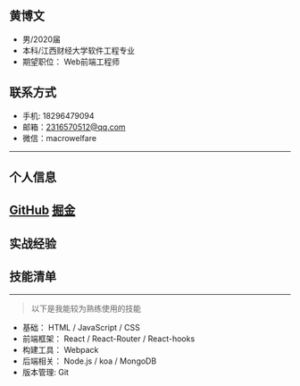 


## 黄博文

- 男/2020届
- 本科/江西财经大学软件工程专业
- 期望职位： Web前端工程师

## 联系方式
- 手机: 18296479094
- 邮箱：[2316570512@qq.com](2316570512@qq.com)
- 微信：macrowelfare

-------------------
## 个人信息

[GitHub](https://github.com/workingNight)
[掘金](https://juejin.im/user/5b9f52046fb9a05d3447aef5)
-----------

## 实战经验



## 技能清单
-----------------------
> 以下是我能较为熟练使用的技能
- 基础： HTML / JavaScript / CSS
- 前端框架： React / React-Router / React-hooks
- 构建工具： Webpack
- 后端相关： Node.js / koa / MongoDB 
- 版本管理: Git

